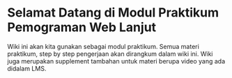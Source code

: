 # Selamat Datang di Modul Praktikum Pemograman Web Lanjut

Wiki ini akan kita gunakan sebagai modul praktikum. Semua materi praktikum, step by step pengerjaan akan dirangkum dalam wiki ini. Wiki juga merupakan supplement tambahan untuk materi berupa video yang ada didalam LMS.